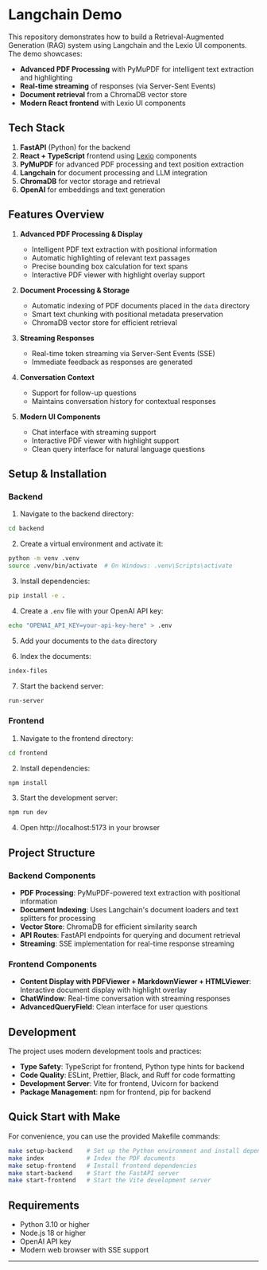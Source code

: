 # Langchain Demo

This repository demonstrates how to build a Retrieval-Augmented Generation (RAG) system using Langchain and the Lexio UI components. The demo showcases:

- **Advanced PDF Processing** with PyMuPDF for intelligent text extraction and highlighting
- **Real-time streaming** of responses (via Server-Sent Events)
- **Document retrieval** from a ChromaDB vector store
- **Modern React frontend** with Lexio UI components

## Tech Stack

1. **FastAPI** (Python) for the backend
2. **React + TypeScript** frontend using [Lexio](https://github.com/Renumics/lexio) components
3. **PyMuPDF** for advanced PDF processing and text position extraction
4. **Langchain** for document processing and LLM integration
5. **ChromaDB** for vector storage and retrieval
6. **OpenAI** for embeddings and text generation

## Features Overview

1. **Advanced PDF Processing & Display**
   - Intelligent PDF text extraction with positional information
   - Automatic highlighting of relevant text passages
   - Precise bounding box calculation for text spans
   - Interactive PDF viewer with highlight overlay support

2. **Document Processing & Storage**
   - Automatic indexing of PDF documents placed in the `data` directory
   - Smart text chunking with positional metadata preservation
   - ChromaDB vector store for efficient retrieval

3. **Streaming Responses**
   - Real-time token streaming via Server-Sent Events (SSE)
   - Immediate feedback as responses are generated

4. **Conversation Context**
   - Support for follow-up questions
   - Maintains conversation history for contextual responses

5. **Modern UI Components**
   - Chat interface with streaming support
   - Interactive PDF viewer with highlight support
   - Clean query interface for natural language questions

## Setup & Installation

### Backend

1. Navigate to the backend directory:
```bash
cd backend
```

2. Create a virtual environment and activate it:
```bash
python -m venv .venv
source .venv/bin/activate  # On Windows: .venv\Scripts\activate
```

3. Install dependencies:
```bash
pip install -e .
```

4. Create a `.env` file with your OpenAI API key:
```bash
echo "OPENAI_API_KEY=your-api-key-here" > .env
```

5. Add your documents to the `data` directory

6. Index the documents:
```bash
index-files
```

7. Start the backend server:
```bash
run-server
```

### Frontend

1. Navigate to the frontend directory:
```bash
cd frontend
```

2. Install dependencies:
```bash
npm install
```

3. Start the development server:
```bash
npm run dev
```

4. Open http://localhost:5173 in your browser

## Project Structure

### Backend Components

- **PDF Processing**: PyMuPDF-powered text extraction with positional information
- **Document Indexing**: Uses Langchain's document loaders and text splitters for processing
- **Vector Store**: ChromaDB for efficient similarity search
- **API Routes**: FastAPI endpoints for querying and document retrieval
- **Streaming**: SSE implementation for real-time response streaming

### Frontend Components

- **Content Display with PDFViewer + MarkdownViewer + HTMLViewer**: Interactive document display with highlight overlay
- **ChatWindow**: Real-time conversation with streaming responses
- **AdvancedQueryField**: Clean interface for user questions

## Development

The project uses modern development tools and practices:

- **Type Safety**: TypeScript for frontend, Python type hints for backend
- **Code Quality**: ESLint, Prettier, Black, and Ruff for code formatting
- **Development Server**: Vite for frontend, Uvicorn for backend
- **Package Management**: npm for frontend, pip for backend

## Quick Start with Make

For convenience, you can use the provided Makefile commands:

```bash
make setup-backend    # Set up the Python environment and install dependencies
make index            # Index the PDF documents
make setup-frontend   # Install frontend dependencies
make start-backend    # Start the FastAPI server
make start-frontend   # Start the Vite development server
```

## Requirements

- Python 3.10 or higher
- Node.js 18 or higher
- OpenAI API key
- Modern web browser with SSE support

---
